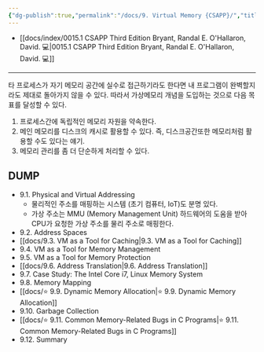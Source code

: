 ```yaml
---
{"dg-publish":true,"permalink":"/docs/9. Virtual Memory {CSAPP}/","title":"9. Virtual Memory {CSAPP}"}
---
```


- [[docs/index/0015.1 CSAPP Third Edition Bryant, Randal E. O'Hallaron, David. 💻\|0015.1 CSAPP Third Edition Bryant, Randal E. O'Hallaron, David. 💻]]
___

타 프로세스가 자기 메모리 공간에 실수로 접근하기라도 한다면 내 프로그램이 완벽할지라도 제대로 돌아가지 않을 수 있다. 따라서 가상메모리 개념을 도입하는 것으로 다음 목표를 달성할 수 있다.

1. 프로세스간에 독립적인 메모리 자원을 약속한다.
2. 메인 메모리를 디스크의 캐시로 활용할 수 있다. 즉, 디스크공간또한 메모리처럼 활용할 수도 있다는 얘기.
3. 메모리 관리를 좀 더 단순하게 처리할 수 있다.

## DUMP

- 9.1. Physical and Virtual Addressing
	- 물리적인 주소를 매핑하는 시스템 (초기 컴퓨터, IoT)도 분명 있다. 
	- 가상 주소는 MMU (Memory Management Unit) 하드웨어의 도움을 받아 CPU가 요청한 가상 주소를 물리 주소로 매핑한다.
- 9.2. Address Spaces
- [[docs/9.3. VM as a Tool for Caching\|9.3. VM as a Tool for Caching]]
- 9.4. VM as a Tool for Memory Management
- 9.5. VM as a Tool for Memory Protection
- [[docs/9.6. Address Translation\|9.6. Address Translation]]
- 9.7. Case Study: The Intel Core i7, Linux Memory System
- 9.8. Memory Mapping
- [[docs/⭐️ 9.9. Dynamic Memory Allocation\|⭐️ 9.9. Dynamic Memory Allocation]]
- 9.10. Garbage Collection
- [[docs/⭐️ 9.11. Common Memory-Related Bugs in C Programs\|⭐️ 9.11. Common Memory-Related Bugs in C Programs]]
- 9.12. Summary
